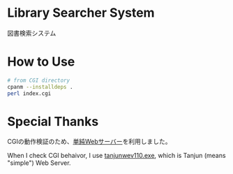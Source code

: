# Library Searcher System

図書検索システム



# How to Use

```sh
# from CGI directory
cpanm --installdeps .
perl index.cgi
```



# Special Thanks

CGIの動作検証のため、[単純Webサーバー](https://www.vector.co.jp/soft/dl/winnt/net/se453091.html)を利用しました。

When I check CGI behaivor, I use [tanjunwev110.exe](https://www.vector.co.jp/soft/dl/winnt/net/se453091.html), which is Tanjun (means "simple") Web Server.

